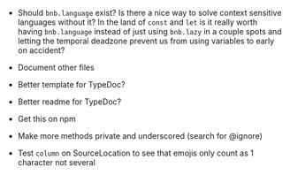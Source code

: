 - Should `bnb.language` exist? Is there a nice way to solve context sensitive languages without it? In the land of `const` and `let` is it really worth having `bnb.language` instead of just using `bnb.lazy` in a couple spots and letting the temporal deadzone prevent us from using variables to early on accident?

- Document other files

- Better template for TypeDoc?

- Better readme for TypeDoc?

- Get this on npm

- Make more methods private and underscored (search for @ignore)

- Test `column` on SourceLocation to see that emojis only count as 1 character not several
